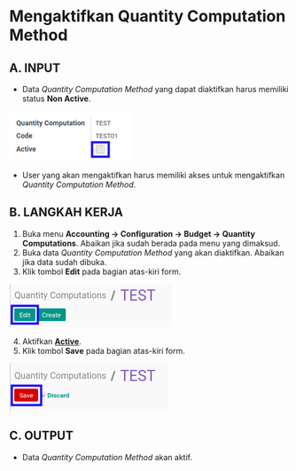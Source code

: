 # Mengaktifkan Quantity Computation Method

## A. INPUT

* Data *Quantity Computation Method* yang dapat diaktifkan harus memiliki status **Non Active**.

![](../../../img/quantity-computation-method/status-non-active.png)

* User yang akan mengaktifkan harus memiliki akses untuk mengaktifkan *Quantity Computation Method*.

## B. LANGKAH KERJA

1. Buka menu **Accounting -> Configuration -> Budget -> Quantity Computations**. Abaikan jika sudah berada pada menu yang dimaksud.
2. Buka data *Quantity Computation Method* yang akan diaktifkan. Abaikan jika data sudah dibuka.
3. Klik tombol **Edit** pada bagian atas-kiri form.

![](../../../img/quantity-computation-method/tombol-edit.png)

4. Aktifkan **[Active](./penjelasan.md#field-header-active)**.
5. Klik tombol **Save** pada bagian atas-kiri form.

![](../../../img/quantity-computation-method/tombol-save-modifikasi.png)

## C. OUTPUT

* Data *Quantity Computation Method* akan aktif.
